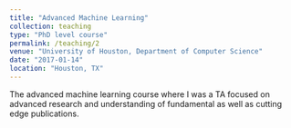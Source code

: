 ```yaml
---
title: "Advanced Machine Learning"
collection: teaching
type: "PhD level course"
permalink: /teaching/2
venue: "University of Houston, Department of Computer Science"
date: "2017-01-14"
location: "Houston, TX"
---
```


The advanced machine learning course where I was a TA focused on advanced research and understanding of fundamental as well as cutting edge publications. 
